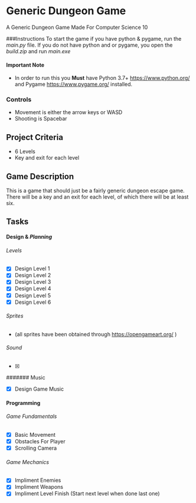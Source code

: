 # Generic Dungeon Game
A Generic Dungeon Game Made For Computer Science 10

###Instructions
To start the game if you have python & pygame, run the *main.py* file.
If you do not have python and or pygame, you open the *build.zip* and run *main.exe* 
#### Important Note
 - In order to run this you **Must** have Python 3.7+ https://www.python.org/ and Pygame https://www.pygame.org/ installed.

### Controls
 - Movement is either the arrow keys or WASD
 - Shooting is Spacebar

## Project Criteria
 - 6 Levels
 - Key and exit for each level

 ## Game Description
 This is a game that should just be a fairly generic dungeon escape game.
 There will be a key and an exit for each level, of which there will be at least six.
	
	
## Tasks
#### Design & *Planning*
###### Levels
 - [x] Design Level 1
 - [X] Design Level 2 
 - [x] Design Level 3
 - [x] Design Level 4 
 - [x] Design Level 5 
 - [x] Design Level 6
 
###### Sprites 
 - (all sprites have been obtained through https://opengameart.org/ )
###### Sound
 - [x] 
 ####### Music
 - [x] Design Game Music
 
#### Programming
###### Game Fundamentals
 - [x] Basic Movement
 - [x] Obstacles For Player
 - [x] Scrolling Camera
###### Game Mechanics
 - [x] Impliment Enemies
 - [x] Impliment Weapons
 - [x] Impliment Level Finish (Start next level when done last one)